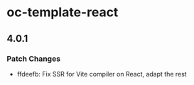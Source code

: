 # oc-template-react

## 4.0.1

### Patch Changes

- ffdeefb: Fix SSR for Vite compiler on React, adapt the rest
